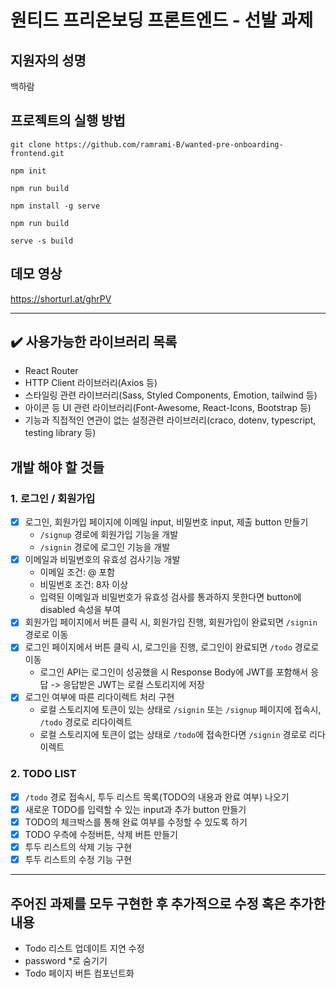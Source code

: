 # 원티드 프리온보딩 프론트엔드 - 선발 과제
## 지원자의 성명
백하람
## 프로젝트의 실행 방법
`git clone https://github.com/ramrami-B/wanted-pre-onboarding-frontend.git`

`npm init`

`npm run build`

`npm install -g serve`

`npm run build`

`serve -s build`
## 데모 영상
https://shorturl.at/ghrPV

---
## ✔️ 사용가능한 라이브러리 목록
- React Router
- HTTP Client 라이브러리(Axios 등)
- 스타일링 관련 라이브러리(Sass, Styled Components, Emotion, tailwind 등)
- 아이콘 등 UI 관련 라이브러리(Font-Awesome, React-Icons, Bootstrap 등)
- 기능과 직접적인 연관이 없는 설정관련 라이브러리(craco, dotenv, typescript, testing library 등)

## 개발 해야 할 것들
### 1. 로그인 / 회원가입
- [x] 로그인, 회원가입 페이지에 이메일 input, 비밀번호 input, 제출 button 만들기
    - `/signup` 경로에 회원가입 기능을 개발
    - `/signin` 경로에 로그인 기능을 개발
- [x] 이메일과 비밀번호의 유효성 검사기능 개발
  - 이메일 조건: @ 포함
  - 비밀번호 조건: 8자 이상
  - 입력된 이메일과 비밀번호가 유효성 검사를 통과하지 못한다면 button에 disabled 속성을 부여
- [x] 회원가입 페이지에서 버튼 클릭 시, 회원가입 진행, 회원가입이 완료되면 `/signin` 경로로 이동
- [x] 로그인 페이지에서 버튼 클릭 시, 로그인을 진행, 로그인이 완료되면 `/todo` 경로로 이동
  - 로그인 API는 로그인이 성공했을 시 Response Body에 JWT를 포함해서 응답 -> 응답받은 JWT는 로컬 스토리지에 저장
- [x] 로그인 여부에 따른 리다이렉트 처리 구현
  - 로컬 스토리지에 토큰이 있는 상태로 `/signin` 또는 `/signup` 페이지에 접속시, `/todo` 경로로 리다이렉트
  - 로컬 스토리지에 토큰이 없는 상태로 `/todo`에 접속한다면 `/signin` 경로로 리다이렉트 

### 2. TODO LIST
- [x] `/todo` 경로 접속시, 투두 리스트 목록(TODO의 내용과 완료 여부) 나오기
- [x] 새로운 TODO를 입력할 수 있는 input과 추가 button 만들기
- [x] TODO의 체크박스를 통해 완료 여부를 수정할 수 있도록 하기
- [x] TODO 우측에 수정버튼, 삭제 버튼 만들기
- [x] 투두 리스트의 삭제 기능 구현
- [x] 투두 리스트의 수정 기능 구현
---
## 주어진 과제를 모두 구현한 후 추가적으로 수정 혹은 추가한 내용
- Todo 리스트 업데이트 지연 수정
- password *로 숨기기
- Todo 페이지 버튼 컴포넌트화